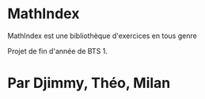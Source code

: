 # __**MathIndex**__

MathIndex est une bibliothèque d'exercices en tous genre

Projet de fin d'année de BTS 1.

# Par **__Djimmy__**, Théo, Milan
